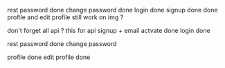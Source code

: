 rest password done 
change password done
login done
signup done
done profile and edit profile still work on img ?





don't forget all api ?
this for api 
signup + email actvate done 
login done 

rest password done
change password 

profile done 
edit profile done